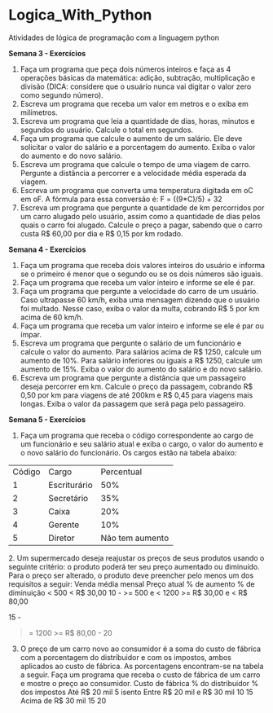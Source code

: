 # Logica_With_Python
Atividades de lógica de programação com a linguagem python

<strong>Semana 3 - Exercícios</strong>

1. Faça um programa que peça dois números inteiros e faça as 4 operações básicas da
matemática: adição, subtração, multiplicação e divisão (DICA: considere que o usuário nunca
vai digitar o valor zero como segundo número).
2. Escreva um programa que receba um valor em metros e o exiba em milímetros.
3. Escreva um programa que leia a quantidade de dias, horas, minutos e segundos do usuário.
Calcule o total em segundos.
4. Faça um programa que calcule o aumento de um salário. Ele deve solicitar o valor do salário
e a porcentagem do aumento. Exiba o valor do aumento e do novo salário.
5. Escreva um programa que calcule o tempo de uma viagem de carro. Pergunte a distância a
percorrer e a velocidade média esperada da viagem.
6. Escreva um programa que converta uma temperatura digitada em oC em oF. A fórmula para
essa conversão é: F = ((9*C)/5) + 32
7. Escreva um programa que pergunte a quantidade de km percorridos por um carro alugado
pelo usuário, assim como a quantidade de dias pelos quais o carro foi alugado. Calcule o
preço a pagar, sabendo que o carro custa R$ 60,00 por dia e R$ 0,15 por km rodado.

<strong>Semana 4 - Exercícios</strong>

1. Faça um programa que receba dois valores inteiros do usuário e informa se o primeiro é
menor que o segundo ou se os dois números são iguais.
2. Faça um programa que receba um valor inteiro e informe se ele é par.
3. Faça um programa que pergunte a velocidade do carro de um usuário. Caso ultrapasse 60
km/h, exiba uma mensagem dizendo que o usuário foi multado. Nesse caso, exiba o valor da
multa, cobrando R$ 5 por km acima de 60 km/h.
4. Faça um programa que receba um valor inteiro e informe se ele é par ou ímpar.
5. Escreva um programa que pergunte o salário de um funcionário e calcule o valor do
aumento. Para salários acima de R$ 1250, calcule um aumento de 10%. Para salário
inferiores ou iguais a R$ 1250, calcule um aumento de 15%. Exiba o valor do aumento do
salário e do novo salário.
6. Escreva um programa que pergunte a distância que um passageiro deseja percorrer em km.
Calcule o preço da passagem, cobrando R$ 0,50 por km para viagens de até 200km e R$ 0,45
para viagens mais longas. Exiba o valor da passagem que será paga pelo passageiro.

<strong>Semana 5 - Exercícios</strong>

1. Faça um programa que receba o código correspondente ao cargo de um funcionário e seu
salário atual e exiba o cargo, o valor do aumento e o novo salário do funcionário. Os cargos
estão na tabela abaixo:
<table>
  <tr>
    <td>Código</td> 
    <td>Cargo</td> 
    <td>Percentual</td>
  </tr>
  <tr>
    <td>1</td> 
    <td>Escriturário</td> 
    <td>50%</td>
  </tr>
  <tr>
    <td>2</td> 
    <td>Secretário</td> 
    <td>35%</td>
  </tr>
  <tr>
    <td>3</td>
    <td>Caixa</td>
    <td>20%</td>
  </tr>
  <tr>
    <td>4</td>
    <td>Gerente</td>
    <td>10%</td>
  </tr>
  <tr>
    <td>5</td>
    <td>Diretor</td>
    <td>Não tem aumento</td>
  </tr>
</table>
2. Um supermercado deseja reajustar os preços de seus produtos usando o seguinte critério: o
produto poderá ter seu preço aumentado ou diminuído. Para o preço ser alterado, o
produto deve preencher pelo menos um dos requisitos a seguir:
Venda média mensal Preço atual % de aumento % de diminuição
< 500 < R$ 30,00 10 -
>= 500 e < 1200 >= R$ 30,00 e < R$
80,00

15 -

>= 1200 >= R$ 80,00 - 20

3. O preço de um carro novo ao consumidor é a soma do custo de fábrica com a porcentagem
do distribuidor e com os impostos, ambos aplicados ao custo de fábrica. As porcentagens
encontram-se na tabela a seguir. Faça um programa que receba o custo de fábrica de um
carro e mostre o preço ao consumidor.
Custo de fábrica % do distribuidor % dos impostos
Até R$ 20 mil 5 isento
Entre R$ 20 mil e R$ 30 mil 10 15
Acima de R$ 30 mil 15 20
